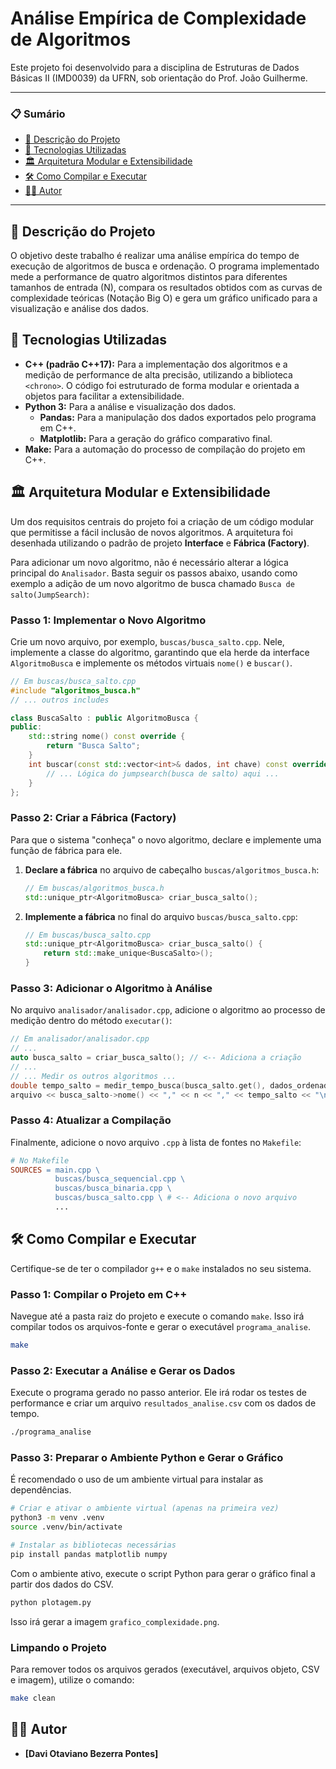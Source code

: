 # Análise Empírica de Complexidade de Algoritmos

Este projeto foi desenvolvido para a disciplina de Estruturas de Dados Básicas II (IMD0039) da UFRN, sob orientação do Prof. João Guilherme.

---

### 📋 Sumário
- [📝 Descrição do Projeto](#-descrição-do-projeto)
- [🚀 Tecnologias Utilizadas](#-tecnologias-utilizadas)
- [🏛️ Arquitetura Modular e Extensibilidade](#️-arquitetura-modular-e-extensibilidade)
- [🛠️ Como Compilar e Executar](#️-como-compilar-e-executar)
- [👨‍💻 Autor](#-autor)

---

## 📝 Descrição do Projeto

O objetivo deste trabalho é realizar uma análise empírica do tempo de execução de algoritmos de busca e ordenação. O programa implementado mede a performance de quatro algoritmos distintos para diferentes tamanhos de entrada (N), compara os resultados obtidos com as curvas de complexidade teóricas (Notação Big O) e gera um gráfico unificado para a visualização e análise dos dados.

## 🚀 Tecnologias Utilizadas

- **C++ (padrão C++17):** Para a implementação dos algoritmos e a medição de performance de alta precisão, utilizando a biblioteca `<chrono>`. O código foi estruturado de forma modular e orientada a objetos para facilitar a extensibilidade.
- **Python 3:** Para a análise e visualização dos dados.
  - **Pandas:** Para a manipulação dos dados exportados pelo programa em C++.
  - **Matplotlib:** Para a geração do gráfico comparativo final.
- **Make:** Para a automação do processo de compilação do projeto em C++.

## 🏛️ Arquitetura Modular e Extensibilidade

Um dos requisitos centrais do projeto foi a criação de um código modular que permitisse a fácil inclusão de novos algoritmos. A arquitetura foi desenhada utilizando o padrão de projeto **Interface** e **Fábrica (Factory)**.

Para adicionar um novo algoritmo, não é necessário alterar a lógica principal do `Analisador`. Basta seguir os passos abaixo, usando como exemplo a adição de um novo algoritmo de busca chamado `Busca de salto(JumpSearch)`:

### Passo 1: Implementar o Novo Algoritmo

Crie um novo arquivo, por exemplo, `buscas/busca_salto.cpp`. Nele, implemente a classe do algoritmo, garantindo que ela herde da interface `AlgoritmoBusca` e implemente os métodos virtuais `nome()` e `buscar()`.

```cpp
// Em buscas/busca_salto.cpp
#include "algoritmos_busca.h"
// ... outros includes

class BuscaSalto : public AlgoritmoBusca {
public:
    std::string nome() const override {
        return "Busca Salto";
    }
    int buscar(const std::vector<int>& dados, int chave) const override {
        // ... Lógica do jumpsearch(busca de salto) aqui ...
    }
};
```

### Passo 2: Criar a Fábrica (Factory)

Para que o sistema "conheça" o novo algoritmo, declare e implemente uma função de fábrica para ele.

1.  **Declare a fábrica** no arquivo de cabeçalho `buscas/algoritmos_busca.h`:

    ```cpp
    // Em buscas/algoritmos_busca.h
    std::unique_ptr<AlgoritmoBusca> criar_busca_salto();
    ```

2.  **Implemente a fábrica** no final do arquivo `buscas/busca_salto.cpp`:
    ```cpp
    // Em buscas/busca_salto.cpp
    std::unique_ptr<AlgoritmoBusca> criar_busca_salto() {
        return std::make_unique<BuscaSalto>();
    }
    ```

### Passo 3: Adicionar o Algoritmo à Análise

No arquivo `analisador/analisador.cpp`, adicione o algoritmo ao processo de medição dentro do método `executar()`:

```cpp
// Em analisador/analisador.cpp
// ...
auto busca_salto = criar_busca_salto(); // <-- Adiciona a criação
// ...
// ... Medir os outros algoritmos ...
double tempo_salto = medir_tempo_busca(busca_salto.get(), dados_ordenados, chave_busca, num_repeticoes);
arquivo << busca_salto->nome() << "," << n << "," << tempo_salto << "\n"; // <-- Adiciona a medição
```

### Passo 4: Atualizar a Compilação

Finalmente, adicione o novo arquivo `.cpp` à lista de fontes no `Makefile`:

```makefile
# No Makefile
SOURCES = main.cpp \
          buscas/busca_sequencial.cpp \
          buscas/busca_binaria.cpp \
          buscas/busca_salto.cpp \ # <-- Adiciona o novo arquivo
          ...
```

## 🛠️ Como Compilar e Executar

Certifique-se de ter o compilador `g++` e o `make` instalados no seu sistema.

### Passo 1: Compilar o Projeto em C++

Navegue até a pasta raiz do projeto e execute o comando `make`. Isso irá compilar todos os arquivos-fonte e gerar o executável `programa_analise`.

```bash
make
```

### Passo 2: Executar a Análise e Gerar os Dados

Execute o programa gerado no passo anterior. Ele irá rodar os testes de performance e criar um arquivo `resultados_analise.csv` com os dados de tempo.

```bash
./programa_analise
```

### Passo 3: Preparar o Ambiente Python e Gerar o Gráfico

É recomendado o uso de um ambiente virtual para instalar as dependências.

```bash
# Criar e ativar o ambiente virtual (apenas na primeira vez)
python3 -m venv .venv
source .venv/bin/activate

# Instalar as bibliotecas necessárias
pip install pandas matplotlib numpy
```

Com o ambiente ativo, execute o script Python para gerar o gráfico final a partir dos dados do CSV.

```bash
python plotagem.py
```

Isso irá gerar a imagem `grafico_complexidade.png`.

### Limpando o Projeto

Para remover todos os arquivos gerados (executável, arquivos objeto, CSV e imagem), utilize o comando:

```bash
make clean
```

## 👨‍💻 Autor

- **[Davi Otaviano Bezerra Pontes]**
